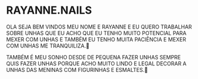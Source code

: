 # RAYANNE.NAILS
OLA SEJA BEM VINDOS MEU NOME E RAYANNE E EU QUERO TRABALHAR SOBRE UNHAS QUE EU ACHO QUE EU TENHO MUITO POTENCIAL PARA MEXER COM UNHAS E TAMBÉM EU TENHO MUITA PACIÊNCIA E MEXER COM UNHAS ME TRANQUILIZA.🌺

TAMBÉM É MEU SONHO DESDE DE PEQUENA  FAZER UNHAS SEMPRE QUIS FAZER UNHAS PORQUE ACHO MUITO LINDO E LEGAL DECORAR A UNHAS DAS MENINAS COM FIGURINHAS E ESMALTES.💅
